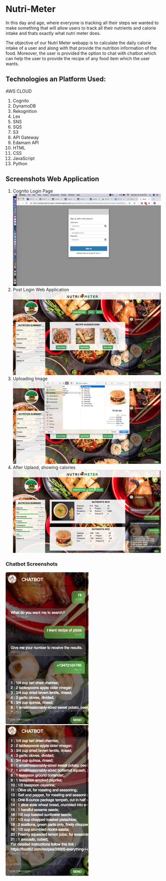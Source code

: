 # Nutri-Meter
In this day and age, where everyone is tracking all their steps we wanted to make something that will allow users to track all their nutrients and calorie intake and thats exactly what nutri meter does. 

The objective of our Nutri Meter webapp is to calculate the daily calorie intake of a user and along with that provide the nutrition information of the food. Moreover, the user is provided the option to chat with chatbot which can help the user to provide the recipe of any food item which the user wants.

## Technologies an Platform Used:
AWS CLOUD
1. Cognito
2. DynamoDB
3. Rekognition
4. Lex
5. SNS
6. SQS
7. S3
8. API Gateway
9. Edamam API
10. HTML
11. CSS 
12. JavaScript
13. Python

## Screenshots Web Application
1. Cognito Login Page
![w](https://github.com/avaiyang/Nutri-Meter/blob/master/Screenshots/Sign-Up.png)
2. Post Login Web Application
![w1](https://github.com/avaiyang/Nutri-Meter/blob/master/Screenshots/post-login.png)
3. Uploading Image
![w2](https://github.com/avaiyang/Nutri-Meter/blob/master/Screenshots/Upload-image.png)
4. After Uplaod, showing calories
![w3](https://github.com/avaiyang/Nutri-Meter/blob/master/Screenshots/Re-login.png)

### Chatbot Screenshots
![w4](https://github.com/avaiyang/Nutri-Meter/blob/master/Screenshots/Chatbot.png)
![w5](https://github.com/avaiyang/Nutri-Meter/blob/master/Screenshots/Chatbot-recipe.png)
